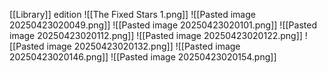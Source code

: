[[Library]] edition
![[The Fixed Stars 1.png]]
![[Pasted image 20250423020049.png]]
![[Pasted image 20250423020101.png]]
![[Pasted image 20250423020112.png]]
![[Pasted image 20250423020122.png]]
![[Pasted image 20250423020132.png]]
![[Pasted image 20250423020146.png]]
![[Pasted image 20250423020154.png]]